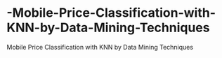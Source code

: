 # -Mobile-Price-Classification-with-KNN-by-Data-Mining-Techniques
 Mobile Price Classification with KNN by Data Mining Techniques
